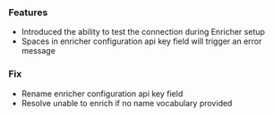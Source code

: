 ### Features
- Introduced the ability to test the connection during Enricher setup
- Spaces in enricher configuration api key field will trigger an error message

### Fix
- Rename enricher configuration api key field
- Resolve unable to enrich if no name vocabulary provided